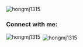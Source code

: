 <p align="left"> <img src="https://komarev.com/ghpvc/?username=hongmj1315&label=Profile%20views&color=0e75b6&style=flat" alt="hongmj1315" /> </p>

<h3 align="left">Connect with me:</h3>
<p align="left">
</p>

<p><img align="left" src="https://github-readme-stats.vercel.app/api/top-langs?username=hongmj1315&show_icons=true&locale=en&layout=compact" alt="hongmj1315" /></p>

<p>&nbsp;<img align="center" src="https://github-readme-stats.vercel.app/api?username=hongmj1315&show_icons=true&locale=en" alt="hongmj1315" /></p>
